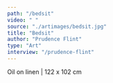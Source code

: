 ```yaml
---
path: "/bedsit"
video: " "
source: "./artimages/bedsit.jpg"
title: "Bedsit"
author: "Prudence Flint"
type: "Art"
interview: "/prudence-flint"
---
```


Oil on linen | 122 x 102 cm 
